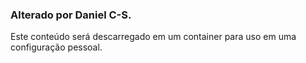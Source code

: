 ### Alterado por Daniel C-S.
Este conteúdo será descarregado em um container para uso em uma configuração pessoal.


